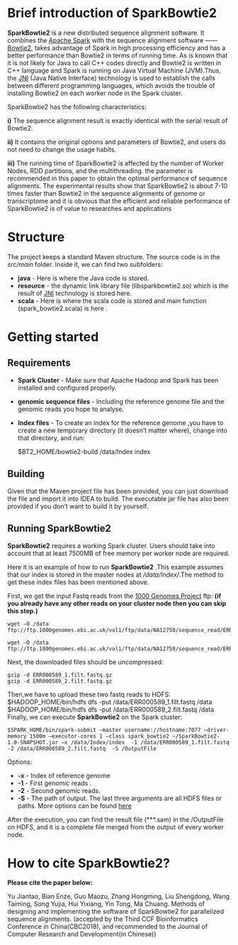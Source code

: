 # Brief introduction of SparkBowtie2 #

**SparkBowtie2** is a new distributed sequence alignment software. It combines the [Apache Spark][1] with the sequence alignment software —— [Bowtie2][2], takes advantage of Spark in high processing efficiency and has a better performance than Bowtie2 in terms of running time. As is known that it is not likely for Java to call C++ codes directly and Bowtie2 is written in C++ language and Spark is running on Java Virtual Machine (JVM).Thus, the [JNI][3] (Java Native Interface) technology is used to establish the calls between different programming languages, which avoids the trouble of installing Bowtie2 on each worker node in the Spark cluster.  

SparkBowtie2 has the following characteristics:

 **i)** The sequence alignment result is exactly identical with the serial result of Bowtie2.

 **ii)** It contains the original options and parameters of Bowtie2, and users do not need to change the usage habits.

 **iii)** The running time of SparkBowtie2 is affected by the number of Worker Nodes, RDD partitions, and the multithreading. the parameter is recommended in this paper to obtain the optimal performance of sequence alignments. The experimental results show that SparkBowtie2 is about 7-10 times faster than Bowtie2 in the sequence alignments of genome or transcriptome and it is obvious that the efficient and reliable performance of SparkBowtie2 is of value to researches and applications

# Structure #
The project keeps a standard Maven structure. The source code is in the *src/main* folder. Inside it, we can find two subfolders:

* **java** - Here is where the Java code is stored.
* **resource** - the dynamic link library file (libsparkbowtie2.so) which is the result of [JNI][3] technology is stored here.
* **scala** - Here is where the scala code is stored and main function (spark_bowtie2.scala) is here .

# Getting started #

## Requirements

* **Spark Cluster** - Make sure that Apache Hadoop and Spark has been installed and configured properly.
* **genomic sequence files** - Including the reference genome file and the genomic reads you hope to analyse.
* **Index files** - To create an index for the reference genome ,you have to create a new temporary directory (it doesn’t matter where), change into that directory, and run:

	$BT2_HOME/bowtie2-build /data/Index index

## Building
Given that the Maven project file has been provided, you can just download the file and import it into IDEA to build. 
The executable jar file has also been provided if you don’t want to build it by yourself.

## Running SparkBowtie2 ##
**SparkBowtie2** requires a working Spark cluster. Users should take into account that at least 7500MB of free memory per worker node are required.

Here it is an example of how to run **SparkBowtie2** .This example assumes that our index is stored in the master nodes at */data/Index/*.The method to get these index files has been mentioned above. 

First, we get the input Fastq reads from the [1000 Genomes Project][4] ftp:
**(if you already have any other reads on your cluster node then you can skip this step.)**

	wget –O /data ftp://ftp.1000genomes.ebi.ac.uk/vol1/ftp/data/NA12750/sequence_read/ERR000589_1.filt.fastq.gz

	wget –O /data ftp://ftp.1000genomes.ebi.ac.uk/vol1/ftp/data/NA12750/sequence_read/ERR000589_2.filt.fastq.gz
Next, the downloaded files should be uncompressed:

	gzip -d ERR000589_1.filt.fastq.gz
	gzip -d ERR000589_2.filt.fastq.gz
	
Then,we have to upload these two fastq reads to HDFS: 
	$HADOOP_HOME/bin/hdfs dfs -put /data/ERR000589_1.filt.fastq /data
	$HADOOP_HOME/bin/hdfs dfs -put /data/ERR000589_2.filt.fastq /data
Finally, we can execute **SparkBowtie2** on the Spark cluster:

	$SPARK_HOME/bin/spark-submit –master username://hostname:7077 –driver-memory 1500m –executor-cores 1 –class spark_bowtie2 ~/SparkBowtie2-1.0-SNAPSHOT.jar –x /data/Index/index  -1 /data/ERR000589_1.filt.fastq  -2 /data/ERR000589_2.filt.fastq  -S /OutputFile 

Options:

* **-x** - Index of reference genome
* **-1** - First genomic reads .
* **-2** - Second genomic reads.
* **-S** - The path of output. 
The last three arguments are all HDFS files or paths.
More options can be found [here][5] 


After the execution, you can find the result file (***.sam) in the /OutputFile on HDFS, and it is a complete file merged from the output of every worker node.

# How to cite SparkBowtie2? #
**Please cite the paper below:**

Yu Jiantao, Bian Enze, Guo Maozu, Zhang Hongming, Liu Shengdong, Wang Taiming, Song Yujia, Hui Yixiang, Yin Tong, Ma Chuang. Methods of designing and implementing the software of SparkBowtie2 for parallelized sequence alignments. (accepted by the Third CCF Bioinformatics Conference in China(CBC2018), and recommended to the Journal of Computer Research and Development(in Chinese))

[1]: https://spark.apache.org/
[2]: http://bowtie-bio.sourceforge.net/bowtie2/index.shtml
[3]: http://www.cs.technion.ac.il/~gabr/papers/cuj_jni.pdf
[4]: http://www.1000genomes.org/
[5]: http://bowtie-bio.sourceforge.net/bowtie2/manual.shtml#options
